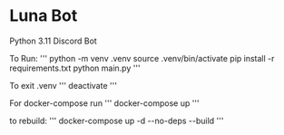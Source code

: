 # Luna Bot
Python 3.11 Discord Bot

To Run:
'''
python -m venv .venv
source .venv/bin/activate
pip install -r requirements.txt
python main.py
'''

To exit .venv
'''
deactivate
'''

For docker-compose run
'''
docker-compose up
'''

to rebuild:
'''
docker-compose up -d --no-deps --build
'''
